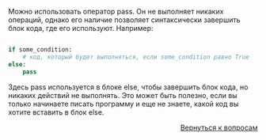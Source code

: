 Можно использовать оператор pass. Он не выполняет никаких операций, однако его наличие позволяет синтаксически
завершить блок кода, где его используют. Например:

```python

if some_condition:
    # код, который будет выполняться, если some_condition равно True
else:
    pass
```

Здесь pass используется в блоке else, чтобы завершить блок кода, но никаких действий не выполнять. Это может быть
полезно, если вы только начинаете писать программу и еще не знаете, какой код вы хотите вставить в блок else.

<div align="right">

[Вернуться к вопросам](../Вопросы.md)

</div>
